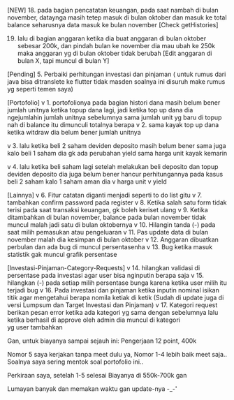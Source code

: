 [NEW]
18. pada bagian pencatatan keuangan, pada saat nambah di bulan november, dataynga masih tetep masuk di bulan oktober dan masuk ke total balance seharusnya data masuk ke bulan november
[Check getHistories]

19. ⁠lalu di bagian anggaran ketika dia buat anggaran di bulan oktober sebesar 200k, dan pindah bulan ke november dia mau ubah ke 250k maka anggaran yg di bulan oktober tidak berubah
[Edit anggaran di bulan X, tapi muncul di bulan Y]

[Pending]
5. Perbaiki perhitungan investasi dan pinjaman ( untuk rumus dari java bisa ditranslete ke flutter tidak masden soalnya ini disuruh make rumus yg seperti temen saya)


[Portofolio]
v 1. ⁠portofolionya pada bagian histori dana masih belum bener jumlah unitnya ketika topup dana lagi, jadi ketika top up dana dia ngejumlahin jumlah unitnya sebelumnya sama jumlah unit yg baru di topup nah di balance itu dimunculi totalnya  berapa
v 2. ⁠sama kayak top up dana ketika witdraw dia belum bener jumlah unitnya 

v 3. ⁠lalu ketika beli 2 saham deviden deposito masih belum bener sama juga kalo beli 1 saham dia gk ada perubahan yield sama harga unit kayak kemarin

v 4. lalu ketika beli saham lagi setelah melakukan beli deposito dan topup deviden deposito dia juga belum bener hancur perhitungannya pada kasus beli 2 saham kalo 1 saham aman dia
v harga unit
v yield

[Lainnya]
v 6. Fitur catatan diganti menjadi seperti to do list gitu 
v 7. tambahkan confirm password pada register
v 8. Ketika salah satu form tidak terisi pada saat transaksi keuangan, gk boleh keriset ulang 
v 9. Ketika ditambahkan di bulan november,  balance pada bulan november tidak muncul malah jadi satu di bulan oktobernya
v 10. Hilangin tanda (-) pada saat milih pemasukan atau pengeluaran
v 11. Pas update data di bulan november malah dia kesimpan di bulan oktober
v 12. Anggaran dibuatkan perbulan dan ada bug di muncul persentasenha
v 13. Bug ketika masuk statistik gak muncul grafik persentase

[Investasi-Pinjaman-Category-Requests]
v 14. ⁠hilangkan validasi di persentase pada investasi agar user bisa nginputin berapa saja 
v 15. ⁠hilangkan (-) pada setiap milih persentase bunga karena ketika user milih itu terjadi bug
v 16. Pada investasi dan pinjaman ketika inputin nominal isikan titik agar mengetahui berapa nomila ketiak di ketik  (Sudah di update juga di versi Lumpsum dan Target Investasi dan Pinjaman)
v 17. Kategori request berikan pesan error ketika ada kategori yg sama dengan sebelumnya lalu ketika berhasil di approve oleh admin dia muncul di kategori yg user tambahkan



Gan, untuk biayanya sampai sejauh ini:
Pengerjaan 12 point, 400k

Nomor 5 saya kerjakan tanpa meet dulu ya,
Nomor 1-4 lebih baik meet saja.. Soalnya saya sering mentok soal portofolio ini..

Perkiraan saya, setelah 1-5 selesai
Biayanya di 550k-700k gan

Lumayan banyak dan memakan waktu gan update-nya -_-'
